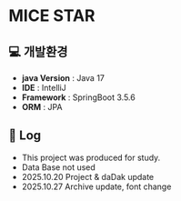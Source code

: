 # MICE STAR

## 💻 개발환경
* **java Version** : Java 17
* **IDE** : IntelliJ
* **Framework** : SpringBoot 3.5.6
* **ORM** : JPA


## 📝 Log
* This project was produced for study.
* Data Base not used
* 2025.10.20 Project & daDak update
* 2025.10.27 Archive update, font change </p>
